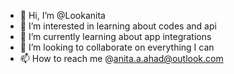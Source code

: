 - 👋 Hi, I’m @Lookanita
- 👀 I’m interested in learning about codes and api
- 🌱 I’m currently learning about app integrations 
- 💞️ I’m looking to collaborate on everything I can 
- 📫 How to reach me @anita.a.ahad@outlook.com
<!---
Lookanita/Lookanita is a ✨ special ✨ repository because its `README.md` (this file) appears on your GitHub profile.
You can click the Preview link to take a look at your changes.
--->
